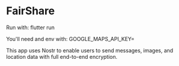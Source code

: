 # FairShare

Run with: flutter run

You'll need and env with: GOOGLE_MAPS_API_KEY=<your api key>

This app uses Nostr to enable users to send messages, images, and location data with full end-to-end encryption.
